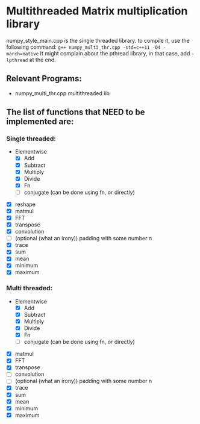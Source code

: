 # Multithreaded Matrix multiplication library

numpy_style_main.cpp is the single threaded library.
to compile it, use the following command:
`g++ numpy_multi_thr.cpp -std=c++11 -O4 -march=native`
It might complain about the pthread library, in that case, add `-lpthread` at the end.

## Relevant Programs:
- numpy_multi_thr.cpp multithreaded lib


## The list of functions that NEED to be implemented are:
### Single threaded:
- Elementwise
	- [X] Add
	- [X] Subtract
	- [X] Multiply
	- [X] Divide
	- [X] Fn
	- [ ] conjugate (can be done using fn, or directly)
- [X] reshape
- [X] matmul
- [X] FFT
- [X] transpose
- [X] convolution
- [ ] (optional (what an irony)) padding with some number n
- [X] trace
- [X] sum
- [X] mean
- [X] minimum
- [X] maximum

### Multi threaded:
- Elementwise
	- [X] Add
	- [X] Subtract
	- [X] Multiply
	- [X] Divide
	- [X] Fn
	- [ ] conjugate (can be done using fn, or directly)
- [X] matmul
- [X] FFT
- [X] transpose
- [ ] convolution
- [ ] (optional (what an irony)) padding with some number n
- [X] trace
- [X] sum
- [X] mean
- [X] minimum
- [X] maximum
